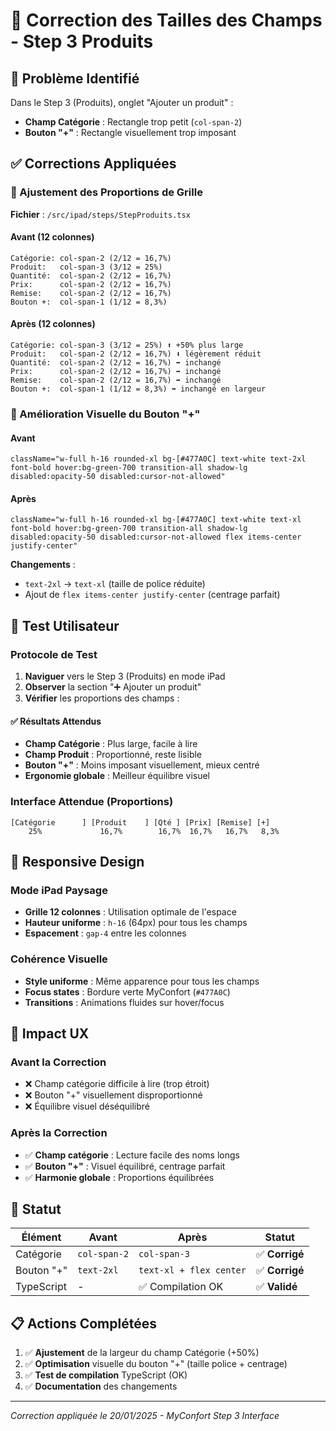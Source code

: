 # 🔧 Correction des Tailles des Champs - Step 3 Produits

## 🎯 Problème Identifié
Dans le Step 3 (Produits), onglet "Ajouter un produit" :
- **Champ Catégorie** : Rectangle trop petit (`col-span-2`)
- **Bouton "+"** : Rectangle visuellement trop imposant

## ✅ Corrections Appliquées

### 📏 Ajustement des Proportions de Grille
**Fichier** : `/src/ipad/steps/StepProduits.tsx`

#### Avant (12 colonnes)
```
Catégorie: col-span-2 (2/12 = 16,7%)
Produit:   col-span-3 (3/12 = 25%)
Quantité:  col-span-2 (2/12 = 16,7%)
Prix:      col-span-2 (2/12 = 16,7%)
Remise:    col-span-2 (2/12 = 16,7%)
Bouton +:  col-span-1 (1/12 = 8,3%)
```

#### Après (12 colonnes)
```
Catégorie: col-span-3 (3/12 = 25%) ⬆️ +50% plus large
Produit:   col-span-2 (2/12 = 16,7%) ⬇️ légèrement réduit
Quantité:  col-span-2 (2/12 = 16,7%) ➡️ inchangé
Prix:      col-span-2 (2/12 = 16,7%) ➡️ inchangé
Remise:    col-span-2 (2/12 = 16,7%) ➡️ inchangé
Bouton +:  col-span-1 (1/12 = 8,3%) ➡️ inchangé en largeur
```

### 🎨 Amélioration Visuelle du Bouton "+"

#### Avant
```tsx
className="w-full h-16 rounded-xl bg-[#477A0C] text-white text-2xl font-bold hover:bg-green-700 transition-all shadow-lg disabled:opacity-50 disabled:cursor-not-allowed"
```

#### Après
```tsx
className="w-full h-16 rounded-xl bg-[#477A0C] text-white text-xl font-bold hover:bg-green-700 transition-all shadow-lg disabled:opacity-50 disabled:cursor-not-allowed flex items-center justify-center"
```

**Changements** :
- `text-2xl` → `text-xl` (taille de police réduite)
- Ajout de `flex items-center justify-center` (centrage parfait)

## 🧪 Test Utilisateur

### Protocole de Test
1. **Naviguer** vers le Step 3 (Produits) en mode iPad
2. **Observer** la section "➕ Ajouter un produit"
3. **Vérifier** les proportions des champs :

#### ✅ Résultats Attendus
- **Champ Catégorie** : Plus large, facile à lire
- **Champ Produit** : Proportionné, reste lisible
- **Bouton "+"** : Moins imposant visuellement, mieux centré
- **Ergonomie globale** : Meilleur équilibre visuel

### Interface Attendue (Proportions)
```
[Catégorie      ] [Produit    ] [Qté ] [Prix] [Remise] [+]
    25%             16,7%        16,7%  16,7%   16,7%   8,3%
```

## 📱 Responsive Design

### Mode iPad Paysage
- **Grille 12 colonnes** : Utilisation optimale de l'espace
- **Hauteur uniforme** : `h-16` (64px) pour tous les champs
- **Espacement** : `gap-4` entre les colonnes

### Cohérence Visuelle
- **Style uniforme** : Même apparence pour tous les champs
- **Focus states** : Bordure verte MyConfort (`#477A0C`)
- **Transitions** : Animations fluides sur hover/focus

## 🎯 Impact UX

### Avant la Correction
- ❌ Champ catégorie difficile à lire (trop étroit)
- ❌ Bouton "+" visuellement disproportionné
- ❌ Équilibre visuel déséquilibré

### Après la Correction
- ✅ **Champ catégorie** : Lecture facile des noms longs
- ✅ **Bouton "+"** : Visuel équilibré, centrage parfait
- ✅ **Harmonie globale** : Proportions équilibrées

## 🚀 Statut

| Élément | Avant | Après | Statut |
|---------|-------|-------|--------|
| Catégorie | `col-span-2` | `col-span-3` | ✅ **Corrigé** |
| Bouton "+" | `text-2xl` | `text-xl + flex center` | ✅ **Corrigé** |
| TypeScript | - | ✅ Compilation OK | ✅ **Validé** |

## 📋 Actions Complétées

1. ✅ **Ajustement** de la largeur du champ Catégorie (+50%)
2. ✅ **Optimisation** visuelle du bouton "+" (taille police + centrage)
3. ✅ **Test de compilation** TypeScript (OK)
4. ✅ **Documentation** des changements

---

*Correction appliquée le 20/01/2025 - MyConfort Step 3 Interface*

